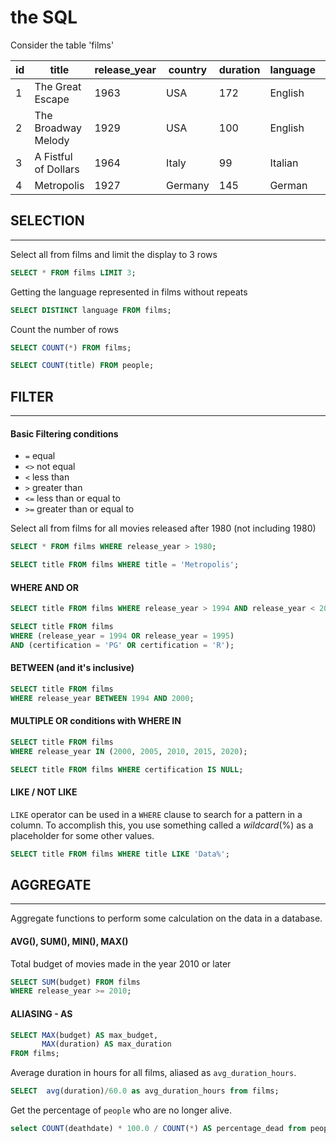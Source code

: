 # the SQL 

Consider the table 'films'

| id   | title                | release_year | country | duration | language | certification | gross   | budget  |
| ---- | -------------------- | ------------ | ------- | -------- | -------- | ------------- | ------- | ------- |
| 1    | The Great Escape     | 1963         | USA     | 172      | English  | Approved      | null    | 4000000 |
| 2    | The Broadway Melody  | 1929         | USA     | 100      | English  | Passed        | 2808000 | 379000  |
| 3    | A Fistful of Dollars | 1964         | Italy   | 99       | Italian  | R             | 3500000 | 200000  |
| 4    | Metropolis           | 1927         | Germany | 145      | German   | Not Rated     | 26435   | 6000000 |

## SELECTION
---

Select all from films and limit the display to 3 rows
```sql
SELECT * FROM films LIMIT 3;
```

Getting the language represented in films without repeats

```sql
SELECT DISTINCT language FROM films;
```

Count the number of rows 

```sql
SELECT COUNT(*) FROM films;

SELECT COUNT(title) FROM people;
```

## FILTER
---


#### Basic Filtering conditions

- `=` equal 
- `<>` not equal
- `<` less than
- `>` greater than
- `<=` less than or equal to
- `>=` greater than or equal to

Select all from films for all movies released after 1980 (not including 1980)

```sql
SELECT * FROM films WHERE release_year > 1980;

SELECT title FROM films WHERE title = 'Metropolis';
```

#### WHERE AND OR
```sql
SELECT title FROM films WHERE release_year > 1994 AND release_year < 2000;

SELECT title FROM films 
WHERE (release_year = 1994 OR release_year = 1995)
AND (certification = 'PG' OR certification = 'R');
```

#### BETWEEN (and it's inclusive)
```sql
SELECT title FROM films
WHERE release_year BETWEEN 1994 AND 2000; 
```

#### MULTIPLE OR conditions with WHERE IN
```sql
SELECT title FROM films
WHERE release_year IN (2000, 2005, 2010, 2015, 2020);

SELECT title FROM films WHERE certification IS NULL;
```

#### LIKE / NOT LIKE
`LIKE` operator can be used in a `WHERE` clause to search for a pattern in a column. To accomplish this, you use something called a *wildcard*(%) as a placeholder for some other values.

```sql
SELECT title FROM films WHERE title LIKE 'Data%';
```


## AGGREGATE
---

Aggregate functions to perform some calculation on the data in a database.

#### AVG(), SUM(), MIN(), MAX()

Total budget of movies made in the year 2010 or later

```sql
SELECT SUM(budget) FROM films
WHERE release_year >= 2010;
```

#### ALIASING - AS

```sql
SELECT MAX(budget) AS max_budget,
       MAX(duration) AS max_duration
FROM films;
```


Average duration in hours for all films, aliased as `avg_duration_hours`.
```sql
SELECT  avg(duration)/60.0 as avg_duration_hours from films;
```

Get the percentage of `people` who are no longer alive. 
```sql
select COUNT(deathdate) * 100.0 / COUNT(*) AS percentage_dead from people;
```